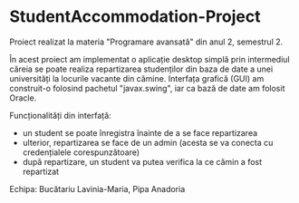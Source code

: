 # StudentAccommodation-Project

Proiect realizat la materia "Programare avansată" din anul 2, semestrul 2.

În acest proiect am implementat o aplicație desktop simplă prin intermediul căreia se poate realiza repartizarea studenților din baza de date a unei universități la locurile vacante din cămine. Interfața grafică (GUI) am construit-o folosind pachetul "javax.swing", iar ca bază de date am folosit Oracle.  

Funcționalități din interfață:
- un student se poate înregistra înainte de a se face repartizarea
- ulterior, repartizarea se face de un admin (acesta se va conecta cu credențialele corespunzătoare)
- după repartizare, un student va putea verifica la ce cămin a fost repartizat

Echipa: Bucătariu Lavinia-Maria, Pipa Anadoria
